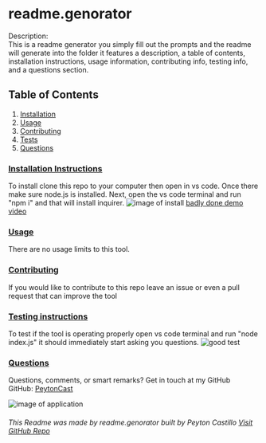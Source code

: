 
  <!--TILE AND DESCRIPTION-->
  # **readme.genorator** 
  
  Description: <br>
  This is a readme generator you simply fill out the prompts and the readme will generate into the folder it features a description, a table of contents, installation instructions, usage information, contributing info, testing info, and a questions section.
 
  <!--TABLE OF CONTENTS-->
   ## Table of Contents
  1. [Installation](#install)
  2. [Usage](#usage)
  3. [Contributing](#contribute)
  4. [Tests](#tests)
  5. [Questions](#questions)
 
  <!--INSTALLATION INSTRUCTIONS-->
   ### [Installation Instructions](install)
  To install clone this repo to your computer then open in vs code. 
  Once there make sure node.js is installed. Next, open the vs code terminal and run "npm i" and that will install inquirer.
  ![image of install](https://user-images.githubusercontent.com/107663364/187719902-e5a4d0c5-1feb-4760-9248-95347d4f3aaa.png)
   [badly done demo video](https://drive.google.com/file/d/1LLUWJgiJweNADutuBQIwRxnYcTI9Ey-d/view)
  <!--USAGE--> 
  ### [Usage](usage)
  There are no usage limits to this tool.
 
   
   <!--CONTRIBUTING-->
  ### [Contributing](contribute)
  If you would like to contribute to this repo leave an issue or even a pull request that can improve the tool
 
   <!--TESTS-->
  ### [Testing instructions](tests)
  To test if the tool is operating properly open vs code terminal and run "node index.js" it should immediately start asking you questions.
  ![good test](https://user-images.githubusercontent.com/107663364/187719664-811eed86-3616-4829-9b78-7fb8af79eb7e.png)
   
   <!--QUESTIONS-->
   ### [Questions](questions)
  Questions, comments, or smart remarks? Get in touch at my GitHub<br>
  GitHub: [PeytonCast](https:github.com/PeytonCast) <br>
  
  ![image of application](https://user-images.githubusercontent.com/107663364/187719205-f5daf400-024a-48f6-9b65-ba24f3dfe7c4.png)

     
  ###### This Readme was made by readme.genorator built by Peyton Castillo [Visit GitHub Repo](https://github.com/PeytonCast/readme.genorator)
